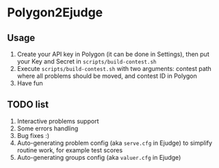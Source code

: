 # Polygon2Ejudge

## Usage
1. Create your API key in Polygon (it can be done in Settings), then put your Key and Secret in `scripts/build-contest.sh`
2. Execute `scripts/build-contest.sh` with two arguments: contest path where all problems should be moved, and contest ID in Polygon
3. Have fun

## TODO list
1. Interactive problems support
2. Some errors handling
3. Bug fixes :)
4. Auto-generating problem config (aka `serve.cfg` in Ejudge) to simplify routine work, for example test scores
5. Auto-generating groups config (aka `valuer.cfg` in Ejudge)
